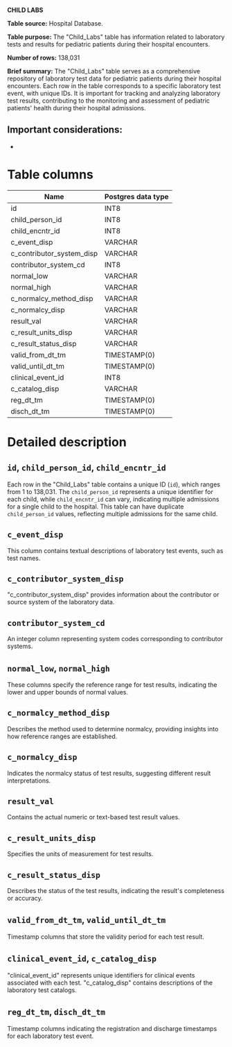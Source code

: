 **CHILD LABS**

**Table source:** Hospital Database.

**Table purpose:** The "Child_Labs" table has information related to laboratory tests and results for pediatric patients during their hospital encounters.

**Number of rows:** 138,031

**Brief summary:**
The "Child_Labs" table serves as a comprehensive repository of laboratory test data for pediatric patients during their hospital encounters. Each row in the table corresponds to a specific laboratory test event, with unique IDs. It is important for tracking and analyzing laboratory test results, contributing to the monitoring and assessment of pediatric patients' health during their hospital admissions.

**Important considerations:**
- 
- 

# Table columns

Name | Postgres data type
---- | ----
id | INT8
child\_person\_id | INT8
child\_encntr\_id | INT8
c\_event\_disp | VARCHAR
c\_contributor\_system\_disp | VARCHAR
contributor\_system\_cd | INT8
normal\_low | VARCHAR
normal\_high | VARCHAR
c\_normalcy\_method\_disp | VARCHAR
c\_normalcy\_disp | VARCHAR
result\_val | VARCHAR
c\_result\_units\_disp | VARCHAR
c\_result\_status\_disp | VARCHAR
valid\_from\_dt\_tm | TIMESTAMP(0)
valid\_until\_dt\_tm | TIMESTAMP(0)
clinical\_event\_id | INT8
c\_catalog\_disp | VARCHAR
reg\_dt\_tm | TIMESTAMP(0)
disch\_dt\_tm | TIMESTAMP(0)

# Detailed description

## `id`, `child_person_id`, `child_encntr_id`
Each row in the "Child_Labs" table contains a unique ID (`id`), which ranges from 1 to 138,031. The `child_person_id` represents a unique identifier for each child, while `child_encntr_id` can vary, indicating multiple admissions for a single child to the hospital. This table can have duplicate `child_person_id` values, reflecting multiple admissions for the same child.

## `c_event_disp`
This column contains textual descriptions of laboratory test events, such as test names.

## `c_contributor_system_disp`
"c_contributor_system_disp" provides information about the contributor or source system of the laboratory data.

## `contributor_system_cd`
An integer column representing system codes corresponding to contributor systems.

## `normal_low`, `normal_high`
These columns specify the reference range for test results, indicating the lower and upper bounds of normal values.

## `c_normalcy_method_disp`
Describes the method used to determine normalcy, providing insights into how reference ranges are established.

## `c_normalcy_disp`
Indicates the normalcy status of test results, suggesting different result interpretations.

## `result_val`
Contains the actual numeric or text-based test result values.

## `c_result_units_disp`
Specifies the units of measurement for test results.

## `c_result_status_disp`
Describes the status of the test results, indicating the result's completeness or accuracy.

## `valid_from_dt_tm`, `valid_until_dt_tm`
Timestamp columns that store the validity period for each test result.

## `clinical_event_id`, `c_catalog_disp`
"clinical_event_id" represents unique identifiers for clinical events associated with each test. "c_catalog_disp" contains descriptions of the laboratory test catalogs.

## `reg_dt_tm`, `disch_dt_tm`
Timestamp columns indicating the registration and discharge timestamps for each laboratory test event.
